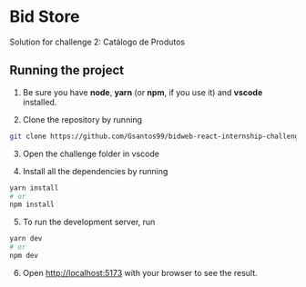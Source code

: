 # Bid Store
Solution for challenge 2: Catálogo de Produtos

## Running the project

1. Be sure you have **node**, **yarn** (or **npm**, if you use it) and **vscode** installed.

2. Clone the repository by running
```bash
git clone https://github.com/Gsantos99/bidweb-react-internship-challenges
```
3. Open the challenge folder in vscode

4. Install all the dependencies by running
```bash
yarn install
# or
npm install
```
5. To run the development server, run
```bash
yarn dev
# or
npm dev
```
6. Open [http://localhost:5173](http://localhost:5173) with your browser to see the result.



